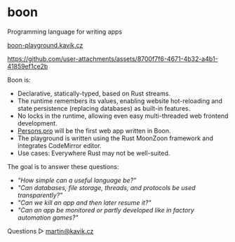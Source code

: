 # boon
Programming language for writing apps

[boon-playground.kavik.cz](https://boon-playground.kavik.cz)

https://github.com/user-attachments/assets/8700f7f6-4671-4b32-a4b1-41859ef1ce2b

Boon is:
- Declarative, statically-typed, based on Rust streams. 
- The runtime remembers its values, enabling website hot-reloading and state persistence (replacing databases) as built-in features.
- No locks in the runtime, allowing even easy multi-threaded web frontend development.
- [Persons.pro](https://persons.pro/) will be the first web app written in Boon.
- The playground is written using the Rust MoonZoon framework and integrates CodeMirror editor.
- Use cases: Everywhere Rust may not be well-suited.

The goal is to answer these questions:
- _"How simple can a useful language be?"_
- _"Can databases, file storage, threads, and protocols be used transparently?"_
- _"Can we kill an app and then later resume it?"_
- _"Can an app be monitored or partly developed like in factory automation games?"_

Questions ▷ martin@kavik.cz
